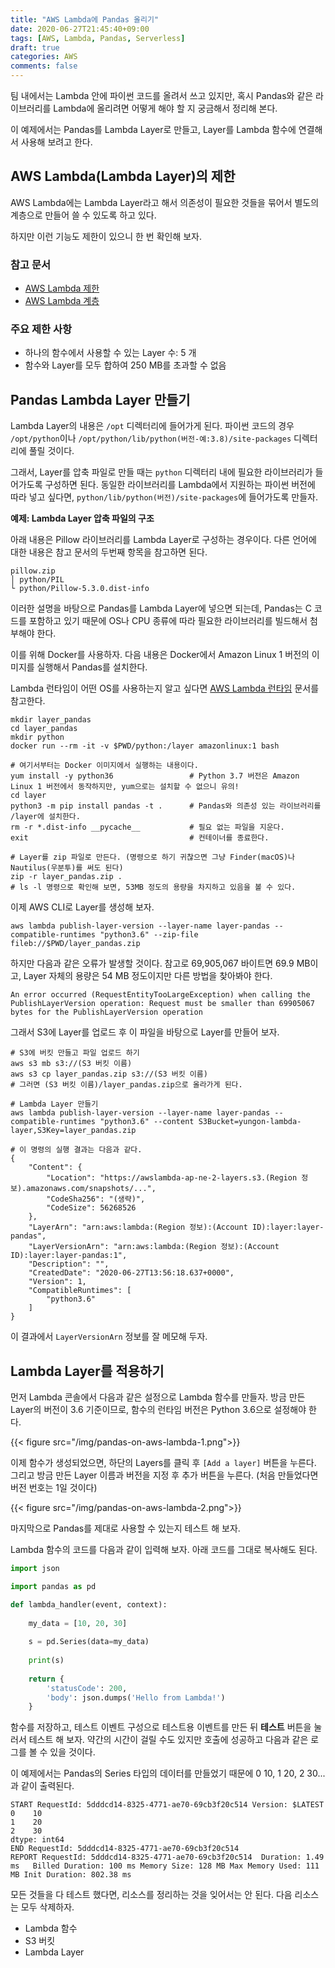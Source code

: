```yaml
---
title: "AWS Lambda에 Pandas 올리기"
date: 2020-06-27T21:45:40+09:00
tags: [AWS, Lambda, Pandas, Serverless]
draft: true
categories: AWS
comments: false
---
```


팀 내에서는 Lambda 안에 파이썬 코드를 올려서 쓰고 있지만, 혹시 Pandas와 같은 라이브러리를 Lambda에 올리려면 어떻게 해야 할 지 궁금해서 정리해 본다. 

이 예제에서는 Pandas를 Lambda Layer로 만들고, Layer를 Lambda 함수에 연결해서 사용해 보려고 한다. 

## AWS Lambda(Lambda Layer)의 제한

AWS Lambda에는 Lambda Layer라고 해서 의존성이 필요한 것들을 묶어서 별도의 계층으로 만들어 쓸 수 있도록 하고 있다. 

하지만 이런 기능도 제한이 있으니 한 번 확인해 보자. 

### 참고 문서

* [AWS Lambda 제한](https://docs.aws.amazon.com/ko_kr/lambda/latest/dg/gettingstarted-limits.html)
* [AWS Lambda 계층](https://docs.aws.amazon.com/ko_kr/lambda/latest/dg/configuration-layers.html)

### 주요 제한 사항

* 하나의 함수에서 사용할 수 있는 Layer 수: 5 개
* 함수와 Layer를 모두 합하여 250 MB를 초과할 수 없음

## Pandas Lambda Layer 만들기

Lambda Layer의 내용은 `/opt` 디렉터리에 들어가게 된다. 파이썬 코드의 경우 `/opt/python`이나 `/opt/python/lib/python(버전-예:3.8)/site-packages` 디렉터리에 풀릴 것이다. 

그래서, Layer를 압축 파일로 만들 때는 `python` 디렉터리 내에 필요한 라이브러리가 들어가도록 구성하면 된다. 동일한 라이브러리를 Lambda에서 지원하는 파이썬 버전에 따라 넣고 싶다면, `python/lib/python(버전)/site-packages`에 들어가도록 만들자. 

**예제: Lambda Layer 압축 파일의 구조** 

아래 내용은 Pillow 라이브러리를 Lambda Layer로 구성하는 경우이다. 다른 언어에 대한 내용은 참고 문서의 두번째 항목을 참고하면 된다. 

```
pillow.zip
│ python/PIL
└ python/Pillow-5.3.0.dist-info
```

이러한 설명을 바탕으로 Pandas를 Lambda Layer에 넣으면 되는데, Pandas는 C 코드를 포함하고 있기 때문에 OS나 CPU 종류에 따라 필요한 라이브러리를 빌드해서 첨부해야 한다. 

이를 위해 Docker를 사용하자. 다음 내용은 Docker에서 Amazon Linux 1 버전의 이미지를 실행해서 Pandas를 설치한다. 

Lambda 런타임이 어떤 OS를 사용하는지 알고 싶다면 [AWS Lambda 런타임](https://docs.aws.amazon.com/ko_kr/lambda/latest/dg/lambda-runtimes.html) 문서를 참고한다.

```shell script
mkdir layer_pandas
cd layer_pandas
mkdir python
docker run --rm -it -v $PWD/python:/layer amazonlinux:1 bash

# 여기서부터는 Docker 이미지에서 실행하는 내용이다. 
yum install -y python36                 # Python 3.7 버전은 Amazon Linux 1 버전에서 동작하지만, yum으로는 설치할 수 없으니 유의!
cd layer
python3 -m pip install pandas -t .      # Pandas와 의존성 있는 라이브러리를 /layer에 설치한다.
rm -r *.dist-info __pycache__           # 필요 없는 파일을 지운다.
exit                                    # 컨테이너를 종료한다. 

# Layer를 zip 파일로 만든다. (명령으로 하기 귀찮으면 그냥 Finder(macOS)나 Nautilus(우분투)를 써도 된다)
zip -r layer_pandas.zip .
# ls -l 명령으로 확인해 보면, 53MB 정도의 용량을 차지하고 있음을 볼 수 있다. 
```

이제 AWS CLI로 Layer를 생성해 보자.

```shell script
aws lambda publish-layer-version --layer-name layer-pandas --compatible-runtimes "python3.6" --zip-file fileb://$PWD/layer_pandas.zip
```

하지만 다음과 같은 오류가 발생할 것이다. 참고로 69,905,067 바이트면 69.9 MB이고, Layer 자체의 용량은 54 MB 정도이지만 다른 방법을 찾아봐야 한다.

```
An error occurred (RequestEntityTooLargeException) when calling the PublishLayerVersion operation: Request must be smaller than 69905067 bytes for the PublishLayerVersion operation
```

그래서 S3에 Layer를 업로드 후 이 파일을 바탕으로 Layer를 만들어 보자. 

```shell script
# S3에 버킷 만들고 파일 업로드 하기
aws s3 mb s3://(S3 버킷 이름)
aws s3 cp layer_pandas.zip s3://(S3 버킷 이름)
# 그러면 (S3 버킷 이름)/layer_pandas.zip으로 올라가게 된다. 

# Lambda Layer 만들기
aws lambda publish-layer-version --layer-name layer-pandas --compatible-runtimes "python3.6" --content S3Bucket=yungon-lambda-layer,S3Key=layer_pandas.zip

# 이 명령의 실행 결과는 다음과 같다.
{
    "Content": {
        "Location": "https://awslambda-ap-ne-2-layers.s3.(Region 정보).amazonaws.com/snapshots/...",
        "CodeSha256": "(생략)",
        "CodeSize": 56268526
    },
    "LayerArn": "arn:aws:lambda:(Region 정보):(Account ID):layer:layer-pandas",
    "LayerVersionArn": "arn:aws:lambda:(Region 정보):(Account ID):layer:layer-pandas:1",
    "Description": "",
    "CreatedDate": "2020-06-27T13:56:18.637+0000",
    "Version": 1,
    "CompatibleRuntimes": [
        "python3.6"
    ]
}
```

이 결과에서 `LayerVersionArn` 정보를 잘 메모해 두자.

## Lambda Layer를 적용하기

먼저 Lambda 콘솔에서 다음과 같은 설정으로 Lambda 함수를 만들자. 방금 만든 Layer의 버전이 3.6 기준이므로, 함수의 런타임 버전은 Python 3.6으로 설정해야 한다. 

{{< figure src="/img/pandas-on-aws-lambda-1.png">}}

이제 함수가 생성되었으면, 하단의 Layers를 클릭 후 `[Add a layer]` 버튼을 누른다. 그리고 방금 만든 Layer 이름과 버전을 지정 후 추가 버튼을 누른다. (처음 만들었다면 버전 번호는 1일 것이다)

{{< figure src="/img/pandas-on-aws-lambda-2.png">}}

마지막으로 Pandas를 제대로 사용할 수 있는지 테스트 해 보자. 

Lambda 함수의 코드를 다음과 같이 입력해 보자. 아래 코드를 그대로 복사해도 된다. 

```python
import json

import pandas as pd

def lambda_handler(event, context):
    
    my_data = [10, 20, 30]
    
    s = pd.Series(data=my_data)
    
    print(s)
    
    return {
        'statusCode': 200,
        'body': json.dumps('Hello from Lambda!')
    }
```

함수를 저장하고, 테스트 이벤트 구성으로 테스트용 이벤트를 만든 뒤 **테스트** 버튼을 눌러서 테스트 해 보자. 약간의 시간이 걸릴 수도 있지만 호출에 성공하고 다음과 같은 로그를 볼 수 있을 것이다. 

이 예제에서는 Pandas의 Series 타입의 데이터를 만들었기 때문에 0 10, 1 20, 2 30... 과 같이 출력된다.

```
START RequestId: 5dddcd14-8325-4771-ae70-69cb3f20c514 Version: $LATEST
0    10
1    20
2    30
dtype: int64
END RequestId: 5dddcd14-8325-4771-ae70-69cb3f20c514
REPORT RequestId: 5dddcd14-8325-4771-ae70-69cb3f20c514	Duration: 1.49 ms	Billed Duration: 100 ms	Memory Size: 128 MB	Max Memory Used: 111 MB	Init Duration: 802.38 ms	
```

모든 것들을 다 테스트 했다면, 리소스를 정리하는 것을 잊어서는 안 된다. 다음 리소스는 모두 삭제하자. 

* Lambda 함수
* S3 버킷
* Lambda Layer